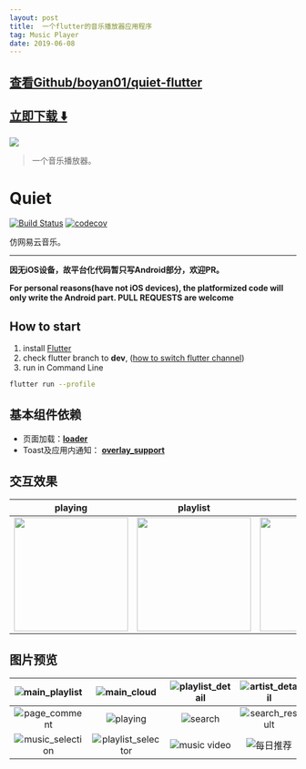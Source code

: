 ```yaml
---
layout: post
title:  一个flutter的音乐播放器应用程序
tag: Music Player
date: 2019-06-08
---
```


 

## [查看Github/boyan01/quiet-flutter](http://github.com/boyan01/quiet-flutter)
## [立即下载 ️⬇️ ](https://codeload.github.com/boyan01/quiet-flutter/zip/master) 


 
![](https://flutterawesome.com/content/images/2018/12/quiet-flutter.jpg)
 
>
> 一个音乐播放器。
>

 
# Quiet 
[![Build Status](https://travis-ci.com/boyan01/flutter-netease-music.svg?branch=master)](https://travis-ci.com/boyan01/flutter-netease-music)
[![codecov](https://codecov.io/gh/boyan01/flutter-netease-music/branch/master/graph/badge.svg)](https://codecov.io/gh/boyan01/flutter-netease-music)

仿网易云音乐。 

---

**因无iOS设备，故平台化代码暂只写Android部分，欢迎PR。**

**For personal reasons(have not iOS devices), the platformized code will only write the Android part. PULL REQUESTS are welcome**


## How to start

  1. install [Flutter](https://flutter.io/docs/get-started/install)
  2. check flutter branch to **dev**, ([how to switch flutter channel](https://flutter.dev/docs/development/tools/sdk/upgrading#switching-flutter-channels))
  3. run in Command Line
 ```bash
 flutter run --profile
 ```

## 基本组件依赖

* 页面加载：[**loader**](https://github.com/boyan01/loader)
* Toast及应用内通知： [**overlay_support**](https://github.com/boyan01/overlay_support)

## 交互效果
| playing | playlist  | ios |
|------|------|------|
|<img src="./_preview/playing_Interaction.gif" width="200"/>| <img src="https://boyan01.github.io/quiet/interation_playlist.gif" width="200"/> |   <img src="https://boyan01.github.io/quiet/ios_playlist_detail.jpg" width="200"/> |


## 图片预览

| ![main_playlist](https://boyan01.github.io/quiet/main_playlist.png) |        ![main_cloud](https://raw.githubusercontent.com/boyan01/quiet-flutter/master/./_preview/main_cloud.jpg)        | ![playlist_detail](https://boyan01.github.io/quiet/playlist_detail.png) |        ![artist_detail](https://raw.githubusercontent.com/boyan01/quiet-flutter/master/./_preview/artist_detail.jpg)        |
| :----------------------------------------------------------: | :----------------------------------------------------: | :----------------------------------------------------------: | :----------------------------------------------------------: |
|         ![page_comment](https://raw.githubusercontent.com/boyan01/quiet-flutter/master/./_preview/page_comment.jpg)         |           ![playing](https://raw.githubusercontent.com/boyan01/quiet-flutter/master/./_preview/playing.jpg)           |               ![search](https://raw.githubusercontent.com/boyan01/quiet-flutter/master/./_preview/search.jpg)               |        ![search_result](https://raw.githubusercontent.com/boyan01/quiet-flutter/master/./_preview/search_result.jpg)        |
|      ![music_selection](https://raw.githubusercontent.com/boyan01/quiet-flutter/master/./_preview/music_selection.jpg)      | ![playlist_selector](https://raw.githubusercontent.com/boyan01/quiet-flutter/master/./_preview/playlist_selector.jpg) | ![music video](https://boyan01.github.io/quiet/music_video.png) | ![每日推荐](https://boyan01.github.io/quiet/daily_playlist.png) |



